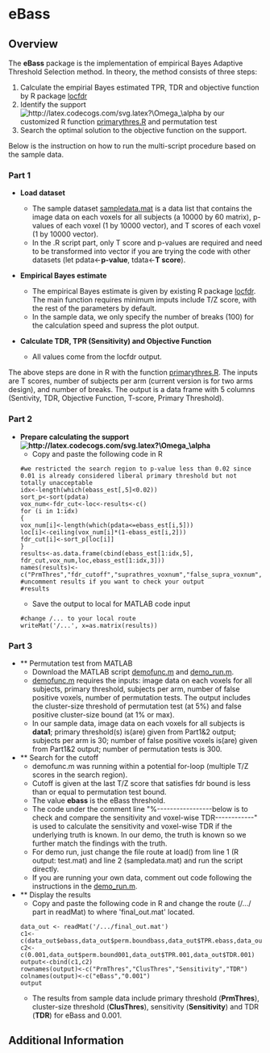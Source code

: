 # eBass
## Overview
The **eBass** package is the implementation of empirical Bayes Adaptive Threshold Selection method. 
In theory, the method consists of three steps:

1. Calculate the empirial Bayes estimated TPR, TDR and objective function by R package [locfdr](https://cran.r-project.org/web/packages/locfdr/index.html)
2. Identify the support <img src="http://latex.codecogs.com/svg.latex?\Omega_\alpha" title="http://latex.codecogs.com/svg.latex?\Omega_\alpha" /> by our customized R function [primarythres.R](https://github.com/yierge/eBass/blob/master/primarythres.R) and permutation test
3. Search the optimal solution to the objective function on the support.

Below is the instruction on how to run the multi-script procedure based on the sample data.

### Part 1
- **Load dataset**
    - The sample dataset [sampledata.mat](https://github.com/yierge/eBass/blob/master/sampledata.mat) is a data list that contains the image data on each voxels for all subjects (a 10000 by 60 matrix), p-values of each voxel (1 by 10000 vector), and T scores of each voxel (1 by 10000 vector). 
    - In the .R script part, only T score and p-values are required and need to be transformed into vector if you are trying the code with other datasets (let pdata<-**p-value**, tdata<-**T score**).

- **Empirical Bayes estimate**
    - The empirical Bayes estimate is given by existing R package [locfdr](https://cran.r-project.org/web/packages/locfdr/index.html). The main function requires minimum imputs include T/Z score, with the rest of the parameters by default.
    - In the sample data, we only specify the number of breaks (100) for the calculation speed and supress the plot output.

- **Calculate TDR, TPR (Sensitivity) and Objective Function**
    - All values come from the locfdr output.

The above steps are done in R with the function [primarythres.R](https://github.com/yierge/eBass/blob/master/primarythres.R). The inputs are T scores, number of subjects per arm (current version is for two arms design), and number of breaks. The output is a data frame with 5 columns (Sentivity, TDR, Objective Function, T-score, Primary Threshold).

### Part 2
- **Prepare calculating the support <img src="http://latex.codecogs.com/svg.latex?\Omega_\alpha" title="http://latex.codecogs.com/svg.latex?\Omega_\alpha" />**
    - Copy and paste the following code in R
    ```
    #we restricted the search region to p-value less than 0.02 since 0.01 is already considered liberal primary threshold but not totally unacceptable
    idx<-length(which(ebass_est[,5]<0.02))
    sort_p<-sort(pdata)
    vox_num<-fdr_cut<-loc<-results<-c()
    for (i in 1:idx)
    {
    vox_num[i]<-length(which(pdata<=ebass_est[i,5]))
    loc[i]<-ceiling(vox_num[i]*(1-ebass_est[i,2]))
    fdr_cut[i]<-sort_p[loc[i]]
    }
    results<-as.data.frame(cbind(ebass_est[1:idx,5], fdr_cut,vox_num,loc,ebass_est[1:idx,3]))
    names(results)<-c("PrmThres","fdr_cutoff","suprathres_voxnum","false_supra_voxnum","ObjFunc")
    #uncomment results if you want to check your output
    #results 
    ```
    - Save the output to local for MATLAB code input
    ```
    #change /... to your local route 
    writeMat('/...', x=as.matrix(results))
    ```
    
### Part 3
- ** Permutation test from MATLAB
     - Download the MATLAB script [demofunc.m](https://github.com/yierge/eBass/blob/master/demofunc.m) and [demo_run.m](https://github.com/yierge/eBass/blob/master/demo_run.m).
     - [demofunc.m](https://github.com/yierge/eBass/blob/master/demofunc.m) requires the inputs: image data on each voxels for all subjects, primary threshold, subjects per arm, number of false positive voxels, number of permutation tests. The output includes the cluster-size threshold of permutation test (at 5%) and false positive cluster-size bound (at 1% or max). 
     - In our sample data, image data on each voxels for all subjects is __data1__; primary threshold(s) is(are) given from Part1&2 output; subjects per arm is 30; number of false positive voxels is(are) given from Part1&2 output; number of permutation tests is 300.
- ** Search for the cutoff
     - demofunc.m was running within a potential for-loop (multiple T/Z scores in the search region).
     - Cutoff is given at the last T/Z score that satisfies fdr bound is less than or equal to permutation test bound.
     - The value __ebass__ is the eBass threshold.
     - The code under the comment line "%-----------------below is to check and compare the sensitivity and voxel-wise TDR------------" is used to calculate the sensitivity and voxel-wise TDR if the underlying truth is known. In our demo, the truth is known so we further match the findings with the truth.
     - For demo run, just change the file route at load() from line 1 (R output: test.mat) and line 2 (sampledata.mat) and run the script directly. 
     - If you are running your own data, comment out code following the instructions in the [demo_run.m](https://github.com/yierge/eBass/blob/master/demo_run.m).
- ** Display the results
     - Copy and paste the following code in R and change the route (/.../ part in readMat) to where 'final_out.mat' located.
     ```
     data_out <- readMat('/.../final_out.mat')
     c1<-c(data_out$ebass,data_out$perm.boundbass,data_out$TPR.ebass,data_out$TDR.ebass)
     c2<-c(0.001,data_out$perm.bound001,data_out$TPR.001,data_out$TDR.001)
     output<-cbind(c1,c2)
     rownames(output)<-c("PrmThres","ClusThres","Sensitivity","TDR")
     colnames(output)<-c("eBass","0.001")
     output
     ```
     - The results from sample data include primary threshold (__PrmThres__), cluster-size threshold (__ClusThres__), sensitivity (__Sensitivity__) and TDR (__TDR__) for eBass and 0.001.
     
## Additional Information
     
     
     
     
     
     
     
